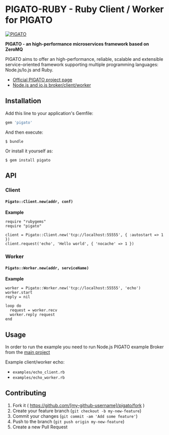 # PIGATO-RUBY - Ruby Client / Worker for PIGATO

[![PIGATO](http://ardoino.com/pub/pigato-ruby-200.png)](https://github.com/prdn/pigato-ruby)

**PIGATO - an high-performance microservices framework based on ZeroMQ**

PIGATO aims to offer an high-performance, reliable, scalable and extensible service-oriented framework supporting multiple programming languages: Node.js/Io.js and Ruby.

* [Official PIGATO project page](http://prdn.github.io/pigato/)
* [Node.js and io.js broker/client/worker](https://github.com/prdn/pigato)

## Installation

Add this line to your application's Gemfile:

```ruby
gem 'pigato'
```

And then execute:

    $ bundle

Or install it yourself as:

    $ gem install pigato

## API

### Client
#### `Pigato::Client.new(addr, conf)`

**Example**

```
require "rubygems"
require "pigato"

client = Pigato::Client.new('tcp://localhost:55555', { :autostart => 1 })
client.request('echo', 'Hello world', { 'nocache' => 1 })
```

### Worker
#### `Pigato::Worker.new(addr, serviceName)`

**Example**

```
worker = Pigato::Worker.new('tcp://localhost:55555', 'echo')
worker.start
reply = nil

loop do
  request = worker.recv
  worker.reply request
end
```

## Usage

In order to run the example you need to run Node.js PIGATO example Broker from the [main project](https://github.com/prdn/pigato/tree/master/examples)

Example client/worker echo:

* `examples/echo_client.rb`
* `examples/echo_worker.rb`

## Contributing

1. Fork it ( https://github.com/[my-github-username]/pigato/fork )
2. Create your feature branch (`git checkout -b my-new-feature`)
3. Commit your changes (`git commit -am 'Add some feature'`)
4. Push to the branch (`git push origin my-new-feature`)
5. Create a new Pull Request
